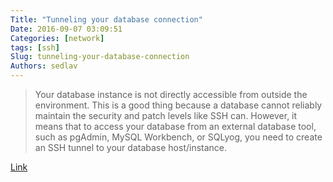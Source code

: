 ```yaml
---
Title: "Tunneling your database connection"
Date: 2016-09-07 03:09:51
Categories: [network]
tags: [ssh]
Slug: tunneling-your-database-connection
Authors: sedlav
---
```


> Your database instance is not directly accessible from outside the environment. This is a good thing because a database cannot reliably maintain the security and patch levels like SSH can. However, it means that to access your database from an external database tool, such as pgAdmin, MySQL Workbench, or SQLyog, you need to create an SSH tunnel to your database host/instance.

[Link](https://support.cloud.engineyard.com/hc/en-us/articles/205408088-Access-Your-Database-Remotely-Through-an-SSH-Tunnel)
